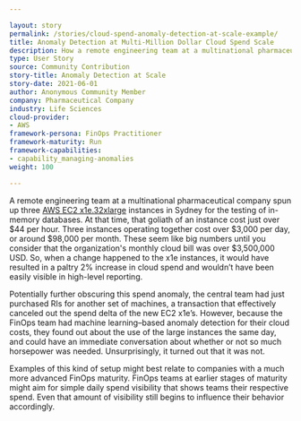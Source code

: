 ```yaml
---

layout: story
permalink: /stories/cloud-spend-anomaly-detection-at-scale-example/
title: Anomaly Detection at Multi-Million Dollar Cloud Spend Scale
description: How a remote engineering team at a multinational pharmaceutical company used anomaly detection to identify change in their three AWS EC2 x1e.32xlarge instances in Sydney.
type: User Story
source: Community Contribution
story-title: Anomaly Detection at Scale
story-date: 2021-06-01
author: Anonymous Community Member
company: Pharmaceutical Company
industry: Life Sciences
cloud-provider:
- AWS
framework-persona: FinOps Practitioner
framework-maturity: Run
framework-capabilities:
- capability_managing-anomalies
weight: 100

---
```


A remote engineering team at a multinational pharmaceutical company spun up three [AWS EC2 x1e.32xlarge](https://aws.amazon.com/ec2/instance-types/x1e/) instances in Sydney for the testing of in-memory databases. At that time, that goliath of an instance cost just over $44 per hour. Three instances operating together cost over $3,000 per day, or around $98,000 per month. These seem like big numbers until you consider that the organization's monthly cloud bill was over $3,500,000 USD. So, when a change happened to the x1e instances, it would have resulted in a paltry 2% increase in cloud spend and wouldn’t have been easily visible in high-level reporting.

Potentially further obscuring this spend anomaly, the central team had just purchased RIs for another set of machines, a transaction that effectively canceled out the spend delta of the new EC2 x1e’s. However, because the FinOps team had machine learning–based anomaly detection for their cloud costs, they found out about the use of the large instances the same day, and could have an immediate conversation about whether or not so much horsepower was needed. Unsurprisingly, it turned out that it was not.

Examples of this kind of setup might best relate to companies with a much more advanced FinOps maturity. FinOps teams at earlier stages of maturity might aim for simple daily spend visibility that shows teams their respective spend. Even that amount of visibility still begins to influence their behavior accordingly.
